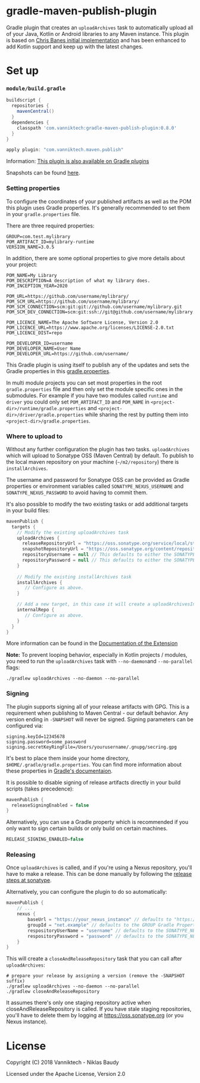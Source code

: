 # gradle-maven-publish-plugin

Gradle plugin that creates an `uploadArchives` task to automatically upload all of your Java, Kotlin or Android 
libraries to any Maven instance. This plugin is based on [Chris Banes initial implementation](https://github.com/chrisbanes/gradle-mvn-push) 
and has been enhanced to add Kotlin support and keep up with the latest changes.

# Set up

### `module/build.gradle`

```groovy
buildscript {
  repositories {
    mavenCentral()
  }
  dependencies {
    classpath 'com.vanniktech:gradle-maven-publish-plugin:0.8.0'
  }
}

apply plugin: "com.vanniktech.maven.publish"
```

Information: [This plugin is also available on Gradle plugins](https://plugins.gradle.org/plugin/com.vanniktech.maven.publish)

Snapshots can be found [here](https://oss.sonatype.org/#nexus-search;quick~gradle-maven-publish-plugin).

### Setting properties

To configure the coordinates of your published artifacts as well as the POM this plugin 
uses Gradle properties. It's generally recommended to set them in your `gradle.properties`
file.

There are three required properties:
```properties
GROUP=com.test.mylibrary
POM_ARTIFACT_ID=mylibrary-runtime
VERSION_NAME=3.0.5
```

In addition, there are some optional properties to give more details about your project:

```properties
POM_NAME=My Library
POM_DESCRIPTION=A description of what my library does.
POM_INCEPTION_YEAR=2020

POM_URL=https://github.com/username/mylibrary/
POM_SCM_URL=https://github.com/username/mylibrary/
POM_SCM_CONNECTION=scm:git:git://github.com/username/mylibrary.git
POM_SCM_DEV_CONNECTION=scm:git:ssh://git@github.com/username/mylibrary.git

POM_LICENCE_NAME=The Apache Software License, Version 2.0
POM_LICENCE_URL=https://www.apache.org/licenses/LICENSE-2.0.txt
POM_LICENCE_DIST=repo

POM_DEVELOPER_ID=username
POM_DEVELOPER_NAME=User Name
POM_DEVELOPER_URL=https://github.com/username/
```

This Gradle plugin is using itself to publish any of the updates and sets the Gradle properties in 
this [gradle.properties](gradle.properties).

In multi module projects you can set most properties in the root `gradle.properties` file and
then only set the module specific ones in the submodules. For example if you have two modules 
called `runtime` and `driver` you could only set `POM_ARTIFACT_ID` and `POM_NAME` in 
`<project-dir>/runtime/gradle.properties` and `<project-dir>/driver/gradle.properties` while sharing 
the rest by putting them into `<project-dir>/gradle.properties`.

### Where to upload to

Without any further configuration the plugin has two tasks. `uploadArchives` which will upload
to Sonatype OSS (Maven Central) by default. To publish to the local maven repository on your 
machine (`~/m2/repository`) there is `installArchives`. 

The username and password for Sonatype OSS can be provided as Gradle properties or environment
variables called `SONATYPE_NEXUS_USERNAME` and `SONATYPE_NEXUS_PASSWORD` to avoid having to 
commit them.

It's also possible to modify the two existing tasks or add additional targets in your build files:

```groovy
mavenPublish {
  targets {
    // Modify the existing uploadArchives task
    uploadArchives {
      releaseRepositoryUrl = "https://oss.sonatype.org/service/local/staging/deploy/maven2/"
      snapshotRepositoryUrl = "https://oss.sonatype.org/content/repositories/snapshots/"
      repositoryUsername = null // This defaults to either the SONATYPE_NEXUS_USERNAME Gradle property or the system environment variable.
      repositoryPassword = null // This defaults to either the SONATYPE_NEXUS_PASSWORD Gradle property or the system environment variable.
    }
    
    // Modify the existing installArchives task
    installArchives {
       // Configure as above.
    }

    // Add a new target, in this case it will create a uploadArchivesInternalRepo task
    internalRepo {
       // Configure as above.
    }
  }
}
```

More information can be found in the [Documentation of the Extension](src/main/kotlin/com/vanniktech/maven/publish/MavenPublishPluginExtension.kt)

__Note:__ To prevent looping behavior, especially in Kotlin projects / modules, you need to run the `uploadArchives` task with `--no-daemon`and `--no-parallel` flags:

`./gradlew uploadArchives --no-daemon --no-parallel`

### Signing

The plugin supports signing all of your release artifacts with GPG. This is a requirement when publishing to 
Maven Central - our default behavior. Any version ending in `-SNAPSHOT` will never be signed. Signing parameters 
can be configured via:

```properties
signing.keyId=12345678
signing.password=some_password
signing.secretKeyRingFile=/Users/yourusername/.gnupg/secring.gpg
```

It's best to place them inside your home directory, `$HOME/.gradle/gradle.properties`. You can find more information
about these properties in [Gradle's documentaion](https://docs.gradle.org/current/userguide/signing_plugin.html#sec:signatory_credentials).

It is possible to disable signing of release artifacts directly in your build scripts (takes precedence):
                                                       
```groovy
mavenPublish {
  releaseSigningEnabled = false
}
```

Alternatively, you can use a Gradle property which is recommended if you only want to sign certain builds
or only build on certain machines.

```groovy
RELEASE_SIGNING_ENABLED=false
```

### Releasing

Once `uploadArchives` is called, and if you're using a Nexus repository, you'll have to make a release. This can 
be done manually by following the [release steps at sonatype](https://central.sonatype.org/pages/releasing-the-deployment.html).

Alternatively, you can configure the plugin to do so automatically:

```groovy
mavenPublish {
    // ...
    nexus {
        baseUrl = "https://your_nexus_instance" // defaults to "https://oss.sonatype.org/service/local/"
        groupId = "net.example" // defaults to the GROUP Gradle Property if not set
        respositoryUserName = "username" // defaults to the SONATYPE_NEXUS_USERNAME Gradle Property or the system environment variable
        respositoryPassword = "password" // defaults to the SONATYPE_NEXUS_PASSWORD Gradle Property or the system environment variable
    }
}
```

This will create a `closeAndReleaseRepository` task that you can call after `uploadArchives`:

```shell
# prepare your release by assigning a version (remove the -SNAPSHOT suffix)
./gradlew uploadArchives --no-daemon --no-parallel
./gradlew closeAndReleaseRepository
```

It assumes there's only one staging repository active when closeAndReleaseRepository is called. If you have stale staging repositories, you'll have to delete them by logging at https://oss.sonatype.org (or you Nexus instance).

# License

Copyright (C) 2018 Vanniktech - Niklas Baudy

Licensed under the Apache License, Version 2.0
